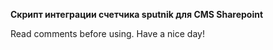 **Скрипт интеграции счетчика sputnik для CMS Sharepoint**

Read comments before using. Have a nice day!